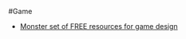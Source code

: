 #Game
 * [Monster set of FREE resources for game design](http://darkgenesis.zenithmoon.com/monster-set-of-free-resources-for-game-design/)
